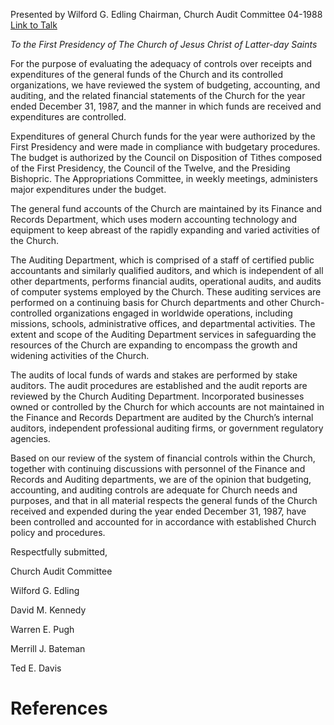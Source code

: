 Presented by Wilford G. Edling
Chairman, Church Audit Committee
04-1988
[Link to Talk](https://www.churchofjesuschrist.org/study/general-conference/1988/04/the-church-audit-committee-report?lang=eng)

_To the First Presidency of The Church of Jesus Christ of Latter-day Saints_

For the purpose of evaluating the adequacy of controls over receipts and expenditures of the general funds of the Church and its controlled organizations, we have reviewed the system of budgeting, accounting, and auditing, and the related financial statements of the Church for the year ended December 31, 1987, and the manner in which funds are received and expenditures are controlled.

Expenditures of general Church funds for the year were authorized by the First Presidency and were made in compliance with budgetary procedures. The budget is authorized by the Council on Disposition of Tithes composed of the First Presidency, the Council of the Twelve, and the Presiding Bishopric. The Appropriations Committee, in weekly meetings, administers major expenditures under the budget.

The general fund accounts of the Church are maintained by its Finance and Records Department, which uses modern accounting technology and equipment to keep abreast of the rapidly expanding and varied activities of the Church.

The Auditing Department, which is comprised of a staff of certified public accountants and similarly qualified auditors, and which is independent of all other departments, performs financial audits, operational audits, and audits of computer systems employed by the Church. These auditing services are performed on a continuing basis for Church departments and other Church-controlled organizations engaged in worldwide operations, including missions, schools, administrative offices, and departmental activities. The extent and scope of the Auditing Department services in safeguarding the resources of the Church are expanding to encompass the growth and widening activities of the Church.

The audits of local funds of wards and stakes are performed by stake auditors. The audit procedures are established and the audit reports are reviewed by the Church Auditing Department. Incorporated businesses owned or controlled by the Church for which accounts are not maintained in the Finance and Records Department are audited by the Church’s internal auditors, independent professional auditing firms, or government regulatory agencies.

Based on our review of the system of financial controls within the Church, together with continuing discussions with personnel of the Finance and Records and Auditing departments, we are of the opinion that budgeting, accounting, and auditing controls are adequate for Church needs and purposes, and that in all material respects the general funds of the Church received and expended during the year ended December 31, 1987, have been controlled and accounted for in accordance with established Church policy and procedures.



Respectfully submitted,

Church Audit Committee

Wilford G. Edling

David M. Kennedy

Warren E. Pugh

Merrill J. Bateman

Ted E. Davis

# References

